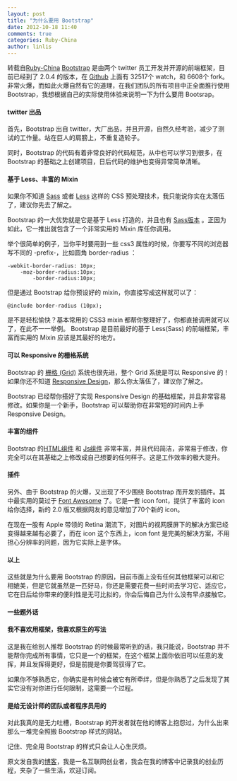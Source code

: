 ```yaml
---
layout: post
title: "为什么要用 Bootstrap"
date: 2012-10-18 11:40
comments: true
categories: Ruby-China
author: linlis
---
```

转载自[Ruby-China](http://ruby-china.org/topics/4168)
[Bootstrap](http://twitter.github.com/bootstrap/) 是由两个 twitter
员工开发并开源的前端框架，目前已经到了 2.0.4 的版本，在
[Github](https://github.com/twitter/bootstrap/) 上面有 32517个 watch，和
6608个
fork。非常火爆，而如此火爆自然有它的道理，在我们团队的所有项目中正全面推行使用
Bootstrap，我想根据自己的实际使用体验来说明一下为什么要用 Bootsrap。

#### twitter 出品

首先，Bootstrap 出自
twitter，大厂出品，并且开源，自然久经考验，减少了测试的工作量。站在巨人的肩膀上，不重复造轮子。

同时，Bootstrap 的代码有着非常良好的代码规范，从中也可以学习到很多，在
Bootstrap 的基础之上创建项目，日后代码的维护也变得异常简单清晰。

#### 基于 Less、丰富的 Mixin

如果你不知道 [Sass](http://sass-lang.com/) 或者
[Less](http://lesscss.org/) 这样的 CSS
预处理技术，我只能说你实在太落伍了，建议你先去了解之。

Bootstrap 的一大优势就是它是基于 Less 打造的，并且也有
[Sass版本](https://github.com/thomas-mcdonald/bootstrap-sass)
。正因为如此，它一推出就包含了一个非常实用的 Mixin 库任你调用。

举个很简单的例子，当你平时要用到一些 css3
属性的时候，你要写不同的浏览器写不同的 -prefix-，比如圆角 border-radius ：

    -webkit-border-radius: 10px;
        -moz-border-radius:10px;
            -border-radius:10px;

但是通过 Bootstrap 给你预设好的 mixin，你直接写成这样就可以了：

    @include border-radius (10px);

是不是轻松愉快？基本常用的 CSS3 mixin
都帮你整理好了，你都直接调用就可以了，在此不一一举例。 Bootstrap
是目前最好的基于 Less(Sass) 的前端框架，丰富而实用的 Mixin
应该是其最好的地方。

#### 可以 Responsive 的栅格系统

Bootstrap 的 [栅格
(Grid)](http://twitter.github.com/bootstrap/scaffolding.html#gridSystem)
系统也很先进，整个 Grid 系统是可以 Responsive 的！如果你还不知道
[Responsive
Design](http://www.smashingmagazine.com/responsive-web-design-guidelines-tutorials/)，那么你太落伍了，建议你了解之。

Bootstrap 已经帮你搭好了实现 Responsive Design
的基础框架，并且非常容易修改。如果你是一个新手，Bootstrap
可以帮助你在非常短的时间内上手 Responsive Design。

#### 丰富的组件

Bootstrap
的[HTML组件](http://twitter.github.com/bootstrap/components.html) 和
[Js组件](http://twitter.github.com/bootstrap/javascript.html)
非常丰富，并且代码简洁，非常易于修改，你完全可以在其基础之上修改成自己想要的任何样子。这是工作效率的极大提升。

#### 插件

另外、由于 Bootstrap 的火爆，又出现了不少围绕 Bootstrap
而开发的插件。其中最实用的莫过于 [Font
Awesome](http://fortawesome.github.com/Font-Awesome/) 了。它是一套 icon
font，提供了丰富的 icon 给你选择，新的 2.0
版又根据网友的意见增加了70个新的 icon。

在现在一股有 Apple 带领的 Retina
潮流下，对图片的视网膜屏下的解决方案已经变得越来越有必要了，而在 icon
这个东西上，icon font
是完美的解决方案，不用担心分辨率的问题，因为它实际上是字体。

#### 以上

这些就是为什么要用 Bootstrap
的原因，目前市面上没有任何其他框架可以和它相媲美，但是它就虽然是一匹好马，你还是需要花费一些时间去学习它、适应它，它在日后给你带来的便利性是无可比拟的，你会后悔自己为什么没有早点接触它。

#### 一些题外话

#### 我不喜欢用框架，我喜欢原生的写法

这是我在给别人推荐 Bootstrap 的时候最常听到的话，我只能说，Bootstrap
并不能帮你完成所有事情，它只是一个的框架，在这个框架上面你依旧可以任意的发挥，并且发挥得更好，但是前提是你要驾驭得了它。

如果你不够熟悉它，你确实是有时候会被它有所牵绊，但是你熟悉了之后发现了其实它没有对你进行任何限制，这需要一个过程。

#### 是给无设计师的团队或者程序员用的

对此我真的是无力吐槽，Bootstrap
的开发者就在他的博客上抱怨过，为什么出来那么一堆完全照搬 Bootstrap
样式的网站。

记住、完全用 Bootstrap 的样式只会让人心生厌烦。

原文发自我的[博客](http://linlis.me/post/26532096798)，我是一名互联网创业者，我会在我的博客中记录我的创业历程，夹杂了一些生活，欢迎订阅。
